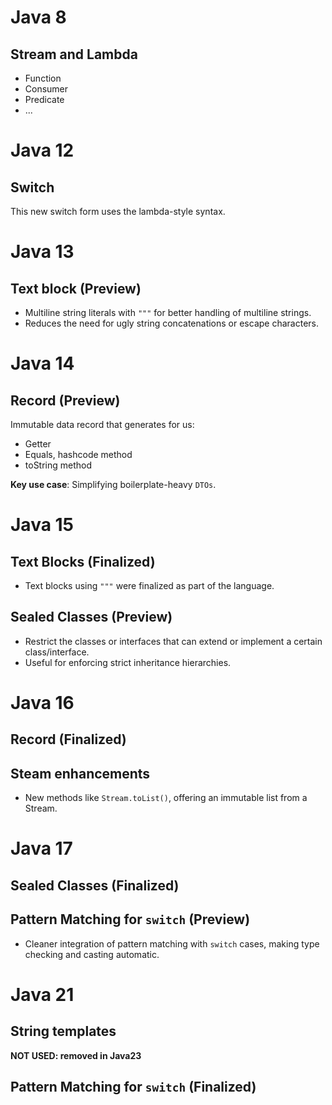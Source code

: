 # Java 8

## Stream and Lambda
- Function
- Consumer
- Predicate
- ...

# Java 12 

## Switch

This new switch form uses the lambda-style syntax.

# Java 13

## Text block (Preview)
- Multiline string literals with `"""` for better handling of multiline strings.
- Reduces the need for ugly string concatenations or escape characters.

# Java 14

## Record (Preview)

Immutable data record that generates for us:
* Getter
* Equals, hashcode method
* toString method

**Key use case**: Simplifying boilerplate-heavy `DTOs`.

# Java 15

## Text Blocks (Finalized)
- Text blocks using `"""` were finalized as part of the language.

## Sealed Classes (Preview)
- Restrict the classes or interfaces that can extend or implement a certain class/interface.
- Useful for enforcing strict inheritance hierarchies.

# Java 16

## Record (Finalized)

## Steam enhancements
- New methods like `Stream.toList()`, offering an immutable list from a Stream.

# Java 17

## Sealed Classes (Finalized)

## Pattern Matching for `switch` (Preview)
- Cleaner integration of pattern matching with `switch` cases, making type checking and casting automatic.

# Java 21

## String templates

**NOT USED: removed in Java23**

## Pattern Matching for `switch` (Finalized)

